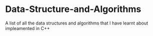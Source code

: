 # Data-Structure-and-Algorithms
A list of all the data structures and algorithms that I have learnt about impleamented in C++
